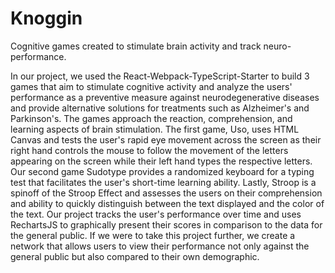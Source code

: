 # Knoggin

Cognitive games created to stimulate brain activity and track neuro-performance.

In our project, we used the React-Webpack-TypeScript-Starter to build 3 games that aim to stimulate cognitive activity and analyze the users' performance as a preventive measure against neurodegenerative diseases and provide alternative solutions for treatments such as Alzheimer's and Parkinson's. The games approach the reaction, comprehension, and learning aspects of brain stimulation. The first game, Uso, uses HTML Canvas and tests the user's rapid eye movement across the screen as their right hand controls the mouse to follow the movement of the letters appearing on the screen while their left hand types the respective letters. Our second game Sudotype provides a randomized keyboard for a typing test that facilitates the user's short-time learning ability. Lastly, Stroop is a spinoff of the Stroop Effect and assesses the users on their comprehension and ability to quickly distinguish between the text displayed and the color of the text. Our project tracks the user's performance over time and uses RechartsJS to graphically present their scores in comparison to the data for the general public. If we were to take this project further, we create a network that allows users to view their performance not only against the general public but also compared to their own demographic.

